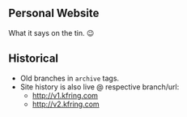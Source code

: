 ## Personal Website
What it says on the tin. 😉
## Historical
- Old branches in ```archive``` tags.
- Site history is also live @ respective branch/url: 
  - http://v1.kfring.com
  - http://v2.kfring.com
